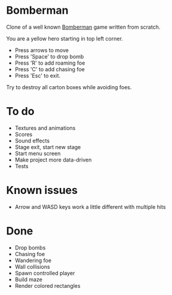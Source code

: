# Bomberman

Clone of a well known [Bomberman](https://m.youtube.com/watch?v=3smytj9Bu_E) game written from scratch.

You are a yellow hero starting in top left corner.
- Press arrows to move
- Press 'Space' to drop bomb
- Press 'R' to add roaming foe
- Press 'C' to add chasing foe
- Press 'Esc' to exit.

Try to destroy all carton boxes while avoiding foes.

# To do

* Textures and animations
* Scores
* Sound effects
* Stage exit, start new stage
* Start menu screen
* Make project more data-driven
* Tests

# Known issues

* Arrow and WASD keys work a little different with multiple hits

# Done

* Drop bombs
* Chasing foe
* Wandering foe
* Wall collisions
* Spawn controlled player
* Build maze
* Render colored rectangles